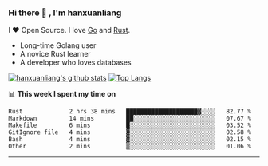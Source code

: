 ### Hi there 👋 , I'm hanxuanliang

<!--
**hanxuanliang/hanxuanliang** is a ✨ _special_ ✨ repository because its `README.md` (this file) appears on your GitHub profile.

Here are some ideas to get you started:

- 🔭 I’m currently working on ...
- 🌱 I’m currently learning ...
- 👯 I’m looking to collaborate on ...
- 🤔 I’m looking for help with ...
- 💬 Ask me about ...
- 📫 How to reach me: ...
- 😄 Pronouns: ...
- ⚡ Fun fact: ...
-->
I ❤ Open Source. I love [Go](https://golang.org) and [Rust](https://www.rust-lang.org/zh-CN/).

* Long-time Golang user
* A novice Rust learner
* A developer who loves databases

[![hanxuanliang's github stats](https://github-readme-stats.vercel.app/api/top-langs/?username=hanxuanliang&hide=html)](https://github.com/anuraghazra/github-readme-stats)
[![Top Langs](https://github-readme-stats.vercel.app/api?username=hanxuanliang&show_icons=true&count_private=true&line_height=40)](https://github.com/anuraghazra/github-readme-stats)

📊 **This week I spent my time on**
<!--START_SECTION:waka-->

```text
Rust             2 hrs 38 mins   ████████████████████▓░░░░   82.77 %
Markdown         14 mins         ██░░░░░░░░░░░░░░░░░░░░░░░   07.67 %
Makefile         6 mins          █░░░░░░░░░░░░░░░░░░░░░░░░   03.52 %
GitIgnore file   4 mins          ▓░░░░░░░░░░░░░░░░░░░░░░░░   02.58 %
Bash             4 mins          ▓░░░░░░░░░░░░░░░░░░░░░░░░   02.15 %
Other            2 mins          ▒░░░░░░░░░░░░░░░░░░░░░░░░   01.06 %
```

<!--END_SECTION:waka-->

***
